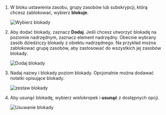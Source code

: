 1. W bloku ustawienia zasobu, grupy zasobów lub subskrypcji, którą chcesz zablokować, wybierz **blokuje**.
   
      ![Wybierz blokady](./media/resource-manager-lock-resources/select-lock.png)
2. Aby dodać blokady, zaznacz **Dodaj**. Jeśli chcesz utworzyć blokadę na poziomie nadrzędnym, zaznacz element nadrzędny. Obecnie wybrany zasób dziedziczy blokady z obiektu nadrzędnego. Na przykład można zablokować grupę zasobów, aby zastosować do wszystkich jej zasobów blokady.
   
      ![Dodaj blokady](./media/resource-manager-lock-resources/add-lock.png) 
3. Nadaj nazwy i blokady poziom blokady. Opcjonalnie można dodawać notatki opisujące blokady.
   
      ![zestaw blokady](./media/resource-manager-lock-resources/set-lock.png) 
4. Aby usunąć blokadę, wybierz wielokropek i **usunąć** z dostępnych opcji.
   
      ![Usuwanie blokady](./media/resource-manager-lock-resources/delete-lock.png) 

